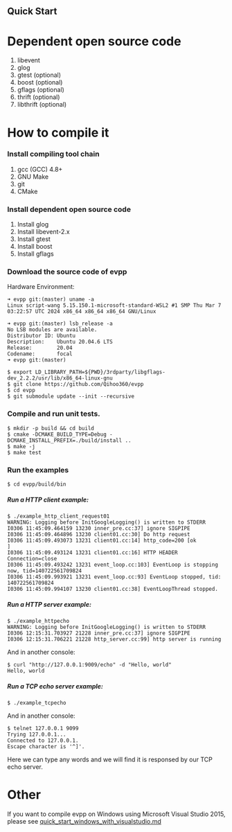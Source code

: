 Quick Start
---

# Dependent open source code

1. libevent
2. glog
3. gtest (optional)
4. boost (optional)
5. gflags (optional)
6. thrift (optional)
7. libthrift (optional)

# How to compile it

### Install compiling tool chain

1. gcc (GCC) 4.8+
2. GNU Make
3. git
4. CMake

### Install dependent open source code

1. Install glog
2. Install libevent-2.x
3. Install gtest
4. Install boost
5. Install gflags

### Download the source code of evpp


Hardware Environment:

```shell
➜ evpp git:(master) uname -a
Linux script-wang 5.15.150.1-microsoft-standard-WSL2 #1 SMP Thu Mar 7 03:22:57 UTC 2024 x86_64 x86_64 x86_64 GNU/Linux

➜ evpp git:(master) lsb_release -a
No LSB modules are available.
Distributor ID: Ubuntu
Description:    Ubuntu 20.04.6 LTS
Release:        20.04
Codename:       focal
➜ evpp git:(master) 
```


	$ export LD_LIBRARY_PATH=${PWD}/3rdparty/libgflags-dev_2.2.2/usr/lib/x86_64-linux-gnu
	$ git clone https://github.com/Qihoo360/evpp
	$ cd evpp
	$ git submodule update --init --recursive

### Compile and run unit tests.
	
	$ mkdir -p build && cd build
	$ cmake -DCMAKE_BUILD_TYPE=Debug -DCMAKE_INSTALL_PREFIX=./build/install .. 
	$ make -j
	$ make test

### Run the examples

	$ cd evpp/build/bin

##### Run a HTTP client example:

	$ ./example_http_client_request01
	WARNING: Logging before InitGoogleLogging() is written to STDERR
	I0306 11:45:09.464159 13230 inner_pre.cc:37] ignore SIGPIPE
	I0306 11:45:09.464896 13230 client01.cc:30] Do http request
	I0306 11:45:09.493073 13231 client01.cc:14] http_code=200 [ok
	]
	I0306 11:45:09.493124 13231 client01.cc:16] HTTP HEADER Connection=close
	I0306 11:45:09.493242 13231 event_loop.cc:103] EventLoop is stopping now, tid=140722561709824
	I0306 11:45:09.993921 13231 event_loop.cc:93] EventLoop stopped, tid: 140722561709824
	I0306 11:45:09.994107 13230 client01.cc:38] EventLoopThread stopped. 

##### Run a HTTP server example:
	
	$ ./example_httpecho
	WARNING: Logging before InitGoogleLogging() is written to STDERR
	I0306 12:15:31.703927 21228 inner_pre.cc:37] ignore SIGPIPE
	I0306 12:15:31.706221 21228 http_server.cc:99] http server is running

And in another console:

	$ curl "http://127.0.0.1:9009/echo" -d "Hello, world"
	Hello, world

##### Run a TCP echo server example:

	$ ./example_tcpecho

And in another console:

	$ telnet 127.0.0.1 9099 
	Trying 127.0.0.1...
	Connected to 127.0.0.1.
	Escape character is '^]'.

Here we can type any words and we will find it is responsed by our TCP echo server. 

# Other

If you want to compile evpp on Windows using Microsoft Visual Studio 2015, please see [quick_start_windows_with_visualstudio.md](quick_start_windows_with_visualstudio.md)

